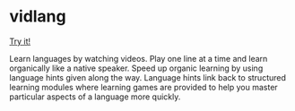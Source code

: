 # vidlang

[Try it!](https://ajc5.github.io/vidlang)

Learn languages by watching videos. Play one line at a time and learn organically like a native speaker. Speed up organic learning by using language hints given along the way. Language hints link back to structured learning modules where learning games are provided to help you master particular aspects of a language more quickly.
